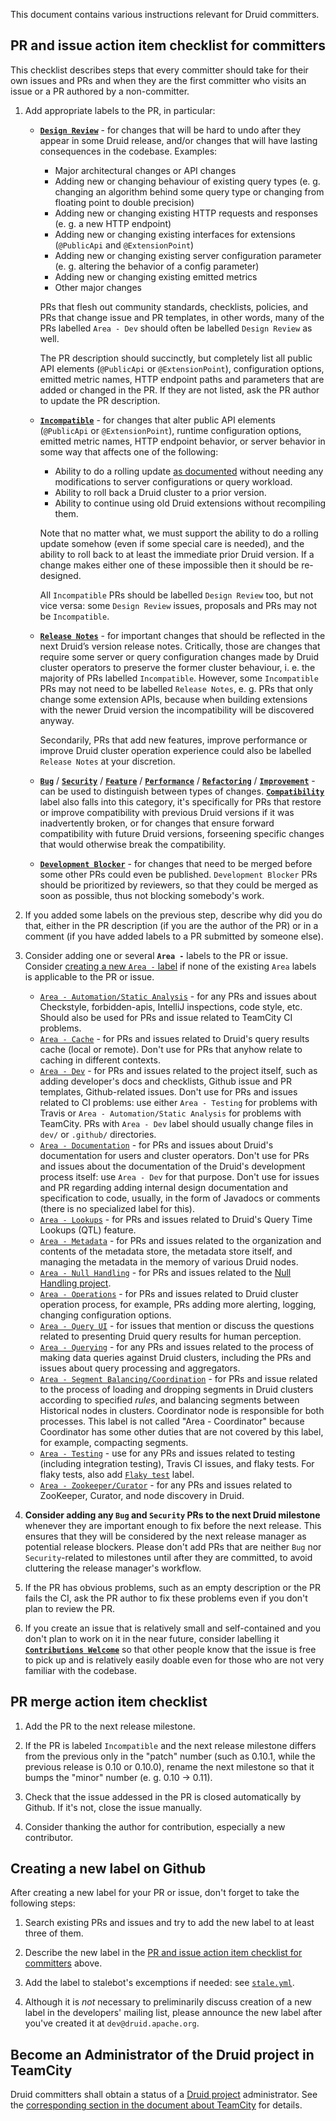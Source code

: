 <!--
  ~ Licensed to the Apache Software Foundation (ASF) under one
  ~ or more contributor license agreements.  See the NOTICE file
  ~ distributed with this work for additional information
  ~ regarding copyright ownership.  The ASF licenses this file
  ~ to you under the Apache License, Version 2.0 (the
  ~ "License"); you may not use this file except in compliance
  ~ with the License.  You may obtain a copy of the License at
  ~
  ~   http://www.apache.org/licenses/LICENSE-2.0
  ~
  ~ Unless required by applicable law or agreed to in writing,
  ~ software distributed under the License is distributed on an
  ~ "AS IS" BASIS, WITHOUT WARRANTIES OR CONDITIONS OF ANY
  ~ KIND, either express or implied.  See the License for the
  ~ specific language governing permissions and limitations
  ~ under the License.
  -->

This document contains various instructions relevant for Druid committers.

## PR and issue action item checklist for committers

This checklist describes steps that every committer should take for their own issues and PRs and when they are the first
committer who visits an issue or a PR authored by a non-committer.

1. Add appropriate labels to the PR, in particular:

   - [**`Design Review`**](https://github.com/apache/incubator-druid/labels/Design%20Review) - for changes that will be
   hard to undo after they appear in some Druid release, and/or changes that will have lasting consequences in the
   codebase. Examples:
     - Major architectural changes or API changes
     - Adding new or changing behaviour of existing query types (e. g. changing an algorithm behind some query type or
     changing from floating point to double precision)
     - Adding new or changing existing HTTP requests and responses (e. g. a new HTTP endpoint)
     - Adding new or changing existing interfaces for extensions (`@PublicApi` and `@ExtensionPoint`)
     - Adding new or changing existing server configuration parameter (e. g. altering the behavior of a config
     parameter)
     - Adding new or changing existing emitted metrics
     - Other major changes
  
     PRs that flesh out community standards, checklists, policies, and PRs that change issue and PR templates, in other
     words, many of the PRs labelled `Area - Dev` should often be labelled `Design Review` as well.

     The PR description should succinctly, but completely list all public API elements (`@PublicApi` or
     `@ExtensionPoint`), configuration options, emitted metric names, HTTP endpoint paths and parameters that are added
     or changed in the PR. If they are not listed, ask the PR author to update the PR description.

   - [**`Incompatible`**](https://github.com/apache/incubator-druid/labels/Incompatible) - for changes that alter public
   API elements (`@PublicApi` or `@ExtensionPoint`), runtime configuration options, emitted metric names, HTTP endpoint
   behavior, or server behavior in some way that affects one of the following:

     - Ability to do a rolling update [as documented](https://druid.apache.org/docs/latest/operations/rolling-updates.html)
     without needing any modifications to server configurations or query workload.
     - Ability to roll back a Druid cluster to a prior version.
     - Ability to continue using old Druid extensions without recompiling them.

     Note that no matter what, we must support the ability to do a rolling update somehow (even if some special care is
     needed), and the ability to roll back to at least the immediate prior Druid version. If a change makes either one
     of these impossible then it should be re-designed.

     All `Incompatible` PRs should be labelled `Design Review` too, but not vice versa: some `Design Review` issues,
     proposals and PRs may not be `Incompatible`.

   - [**`Release Notes`**](https://github.com/apache/incubator-druid/labels/Release%20Notes) - for important changes
   that should be reflected in the next Druid’s version release notes. Critically, those are changes that require some
   server or query configuration changes made by Druid cluster operators to preserve the former cluster behaviour, i. e.
   the majority of PRs labelled `Incompatible`. However, some `Incompatible` PRs may not need to be labelled
   `Release Notes`, e. g. PRs that only change some extension APIs, because when building extensions with the newer
   Druid version the incompatibility will be discovered anyway.

     Secondarily, PRs that add new features, improve performance or improve Druid cluster operation experience could
     also be labelled `Release Notes` at your discretion.

   - [**`Bug`**](https://github.com/apache/incubator-druid/labels/Bug) / [**`Security`**](
   https://github.com/apache/incubator-druid/labels/Security) / [**`Feature`**](
   https://github.com/apache/incubator-druid/labels/Feature) / [**`Performance`**](
   https://github.com/apache/incubator-druid/labels/Performance) / [**`Refactoring`**](
   https://github.com/apache/incubator-druid/labels/Refactoring) / [**`Improvement`**](
   https://github.com/apache/incubator-druid/labels/Improvement) - can be used to distinguish between types of changes.
   [**`Compatibility`**](https://github.com/apache/incubator-druid/labels/Compatibility) label also falls into this
   category, it's specifically for PRs that restore or improve compatibility with previous Druid versions if it was
   inadvertently broken, or for changes that ensure forward compatibility with future Druid versions, forseening specific
   changes that would otherwise break the compatibility.

   - [**`Development Blocker`**](https://github.com/apache/incubator-druid/labels/Development%20Blocker) - for changes
   that need to be merged before some other PRs could even be published. `Development Blocker` PRs should be prioritized
   by reviewers, so that they could be merged as soon as possible, thus not blocking somebody's work.

2. If you added some labels on the previous step, describe why did you do that, either in the PR description (if you are
the author of the PR) or in a comment (if you have added labels to a PR submitted by someone else).

3. Consider adding one or several **`Area -`** labels to the PR or issue. Consider [creating a new `Area -` label](
#creating-a-new-label-on-github) if none of the existing `Area` labels is applicable to the PR or issue.

   - [`Area - Automation/Static Analysis`](
   https://github.com/apache/incubator-druid/labels/Area%20-%20Automation%2FStatic%20Analysis) - for any PRs and issues
   about Checkstyle, forbidden-apis, IntelliJ inspections, code style, etc. Should also be used for PRs and issue
   related to TeamCity CI problems.
   - [`Area - Cache`](https://github.com/apache/incubator-druid/labels/Area%20-%20Cache) - for PRs and issues related to
   Druid's query results cache (local or remote). Don't use for PRs that anyhow relate to caching in different contexts.
   - [`Area - Dev`](https://github.com/apache/incubator-druid/labels/Area%20-%20Dev) - for PRs and issues related to the
   project itself, such as adding developer's docs and checklists, Github issue and PR templates, Github-related issues.
   Don't use for PRs and issues related to CI problems: use either `Area - Testing` for problems with Travis or
   `Area - Automation/Static Analysis` for problems with TeamCity. PRs with `Area - Dev` label should usually change
   files in `dev/` or `.github/` directories.
   - [`Area - Documentation`](https://github.com/apache/incubator-druid/labels/Area%20-%20Documentation) - for PRs and
   issues about Druid's documentation for users and cluster operators. Don't use for PRs and issues about the
   documentation of the Druid's development process itself: use `Area - Dev` for that purpose. Don't use for issues and
   PR regarding adding internal design documentation and specification to code, usually, in the form of Javadocs or
   comments (there is no specialized label for this).  
   - [`Area - Lookups`](https://github.com/apache/incubator-druid/labels/Area%20-%20Lookups) - for PRs and issues
   related to Druid's Query Time Lookups (QTL) feature.
   - [`Area - Metadata`](https://github.com/apache/incubator-druid/labels/Area%20-%20Metadata) - for PRs and issues
   related to the organization and contents of the metadata store, the metadata store itself, and managing the metadata
   in the memory of various Druid nodes.
   - [`Area - Null Handling`](https://github.com/apache/incubator-druid/labels/Area%20-%20Null%20Handling) - for PRs and
   issues related to the [Null Handling project](https://github.com/apache/incubator-druid/issues/4349).
   - [`Area - Operations`](https://github.com/apache/incubator-druid/labels/Area%20-%20Operations) - for PRs and issues
   related to Druid cluster operation process, for example, PRs adding more alerting, logging, changing configuration
   options.
   - [`Area - Query UI`](https://github.com/apache/incubator-druid/labels/Area%20-%20Query%20UI) - for issues that
   mention or discuss the questions related to presenting Druid query results for human perception.
   - [`Area - Querying`](https://github.com/apache/incubator-druid/labels/Area%20-%20Querying) - for any PRs and issues
   related to the process of making data queries against Druid clusters, including the PRs and issues about query
   processing and aggregators.
   - [`Area - Segment Balancing/Coordination`](
   https://github.com/apache/incubator-druid/labels/Area%20-%20Segment%20Balancing%2FCoordination) - for PRs and issue
   related to the process of loading and dropping segments in Druid clusters according to specified *rules*, and
   balancing segments between Historical nodes in clusters. Coordinator node is responsible for both processes. This
   label is not called "Area - Coordinator" because Coordinator has some other duties that are not covered by this
   label, for example, compacting segments.
   - [`Area - Testing`](https://github.com/apache/incubator-druid/labels/Area%20-%20Testing) - use for any PRs and
   issues related to testing (including integration testing), Travis CI issues, and flaky tests. For flaky tests, also
   add [`Flaky test`](https://github.com/apache/incubator-druid/labels/Flaky%20test) label.
   - [`Area - Zookeeper/Curator`](https://github.com/apache/incubator-druid/labels/Area%20-%20Zookeeper%2FCurator) - for
   any PRs and issues related to ZooKeeper, Curator, and node discovery in Druid.


4. **Consider adding any `Bug` and `Security` PRs to the next Druid milestone** whenever they are important enough to
fix before the next release. This ensures that they will be considered by the next release manager as potential release
blockers. Please don't add PRs that are neither `Bug` nor `Security`-related to milestones until after they are
committed, to avoid cluttering the release manager's workflow.

5. If the PR has obvious problems, such as an empty description or the PR fails the CI, ask the PR author to fix these
problems even if you don't plan to review the PR.

6. If you create an issue that is relatively small and self-contained and you don't plan to work on it in the near
future, consider labelling it [**`Contributions Welcome`**](
https://github.com/apache/incubator-druid/labels/Contributions%20Welcome) so that other people know that the issue is
free to pick up and is relatively easily doable even for those who are not very familiar with the codebase.

## PR merge action item checklist

1. Add the PR to the next release milestone.

2. If the PR is labeled `Incompatible` and the next release milestone differs from the previous only in the "patch"
number (such as 0.10.1, while the previous release is 0.10 or 0.10.0), rename the next milestone so that it bumps the
"minor" number (e. g. 0.10 -> 0.11).

3. Check that the issue addessed in the PR is closed automatically by Github. If it's not, close the issue manually.

4. Consider thanking the author for contribution, especially a new contributor.

## Creating a new label on Github

After creating a new label for your PR or issue, don't forget to take the following steps:

1. Search existing PRs and issues and try to add the new label to at least three of them.

2. Describe the new label in the [PR and issue action item checklist for committers](
#pr-and-issue-action-item-checklist-for-committers) above.

3. Add the label to stalebot's excemptions if needed: see [`stale.yml`](../.github/stale.yml).

4. Although it is *not* necessary to preliminarily discuss creation of a new label in the developers' mailing list,
please announce the new label after you've created it at `dev@druid.apache.org`.

## Become an Administrator of the Druid project in TeamCity

Druid committers shall obtain a status of a [Druid project](
https://teamcity.jetbrains.com/project.html?projectId=OpenSourceProjects_Druid)
administrator. See the [corresponding section in the document about TeamCity](
teamcity.md#becoming-a-project-administrator) for details.